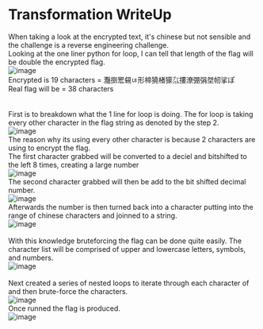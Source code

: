 # Transformation WriteUp

When taking a look at the encrypted text, it's chinese but not sensible and the challenge is a reverse engineering challenge.</br>
Looking at the one liner python for loop, I can tell that length of the flag will be double the encrypted flag.</br>
![image](https://github.com/ShadowBringer007/CTF_Repository/assets/47370367/d7e686cb-77b6-4b2a-a1ca-fba4694abc97)</br>
Encrypted is 19 characters = 灩捯䍔䙻ㄶ形楴獟楮獴㌴摟潦弸弲㘶㠴挲ぽ</br>
Real flag will be = 38 characters</br>
</br>
</br>
First is to breakdown what the 1 line for loop is doing. The for loop is taking every other character in the flag string as denoted by the step 2.</br>
![image](https://github.com/ShadowBringer007/CTF_Repository/assets/47370367/1ef9938e-53ec-4656-84f9-546e42d50c4b)
</br>
The reason why its using every other character is because 2 characters are using to encrypt the flag.</br>
The first character grabbed will be converted to a deciel and bitshifted to the left 8 times, creating a large number</br>
![image](https://github.com/ShadowBringer007/CTF_Repository/assets/47370367/01204d0f-e33d-4eee-bf15-5b7ad3f68093)
</br>
The second character grabbed will then be add to the bit shifted decimal number.</br>
![image](https://github.com/ShadowBringer007/CTF_Repository/assets/47370367/a38f23e3-f81f-4c65-9ec9-754526058456)
</br>
Afterwards the number is then turned back into a character putting into the range of chinese characters and joinned to a string.</br>
![image](https://github.com/ShadowBringer007/CTF_Repository/assets/47370367/431fdca3-e61b-4f47-9f3d-3abc343addb2)
</br></br>
With this knowledge bruteforcing the flag can be done quite easily. The character list will be comprised of upper and lowercase letters, symbols, and numbers.</br>
![image](https://github.com/ShadowBringer007/CTF_Repository/assets/47370367/ee0d5021-6199-4459-b009-84f2cca73b69)</br>
</br>
Next created a series of nested loops to iterate through each character of and then brute-force the characters.</br>
![image](https://github.com/ShadowBringer007/CTF_Repository/assets/47370367/8456b1aa-abcb-4898-a379-ffb5cbebc88e)</br>
Once runned the flag is produced.</br>
![image](https://github.com/ShadowBringer007/CTF_Repository/assets/47370367/20a523ec-75e5-499a-a5a7-d93f708c52c1)



